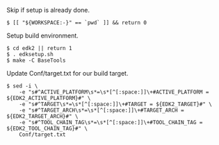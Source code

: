 Skip if setup is already done.

```
$ [[ "${WORKSPACE:-}" == `pwd` ]] && return 0
```

Setup build environment.

```
$ cd edk2 || return 1
$ . edksetup.sh
$ make -C BaseTools
```

Update Conf/target.txt for our build target.

```
$ sed -i \
    -e "s#^ACTIVE_PLATFORM\s*=\s*[^[:space:]]\+#ACTIVE_PLATFORM = ${EDK2_ACTIVE_PLATFORM}#" \
    -e "s#^TARGET\s*=\s*[^[:space:]]\+#TARGET = ${EDK2_TARGET}#" \
    -e "s#^TARGET_ARCH\s*=\s*[^[:space:]]\+#TARGET_ARCH = ${EDK2_TARGET_ARCH}#" \
    -e "s#^TOOL_CHAIN_TAG\s*=\s*[^[:space:]]\+#TOOL_CHAIN_TAG = ${EDK2_TOOL_CHAIN_TAG}#" \
    Conf/target.txt
```
